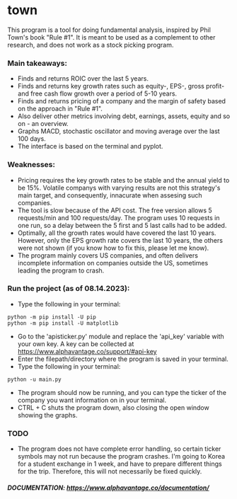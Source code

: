 # town

This program is a tool for doing fundamental analysis, inspired by Phil Town's book "Rule #1". It is meant to be used as a complement to other research, and 
does not work as a stock picking program.

### Main takeaways:
- Finds and returns ROIC over the last 5 years.
- Finds and returns key growth rates such as equity-, EPS-, gross profit- and free cash flow growth over a period of 5-10 years.
- Finds and returns pricing of a company and the margin of safety based on the approach in "Rule #1".
- Also deliver other metrics involving debt, earnings, assets, equity and so on - an overview.
- Graphs MACD, stochastic oscillator and moving average over the last 100 days.
- The interface is based on the terminal and pyplot.

### Weaknesses:
- Pricing requires the key growth rates to be stable and the annual yield to be 15%. Volatile companys with varying results are not this strategy's main target, and consequently, innacurate when assesing such companies. 
- The tool is slow because of the API cost. The free version allows 5 requests/min and 100 requests/day. The program uses 10 requests in one run, so a delay between the 5 first and 5 last calls had to be added.
- Optimally, all the growth rates would have covered the last 10 years. However, only the EPS growth rate covers the last 10 years, the others were not shown (if you know how to fix this, please let me know).
- The program mainly covers US companies, and often delivers incomplete information on companies outside the US, sometimes leading the program to crash.


### Run the project (as of 08.14.2023):
- Type the following in your terminal:
```
python -m pip install -U pip
python -m pip install -U matplotlib
```
- Go to the 'apisticker.py' module and replace the 'api_key' variable with your own key. A key can be collected at https://www.alphavantage.co/support/#api-key
- Enter the filepath/directory where the program is saved in your terminal.
- Type the following in your terminal:
```
python -u main.py
```
- The program should now be running, and you can type the ticker of the company you want information on in your terminal.
- CTRL + C shuts the program down, also closing the open window showing the graphs.

### TODO
- The program does not have complete error handling, so certain ticker symbols may not run because the program crashes. I'm going to Korea for a student exchange in 1 week, and have to prepare different things for the trip. Therefore, this will not necessarily be fixed quickly.

  
##### DOCUMENTATION: https://www.alphavantage.co/documentation/
